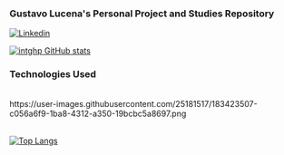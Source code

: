 ### Gustavo Lucena's Personal Project and Studies Repository

[![Linkedin](https://img.shields.io/badge/LinkedIn-0077B5?style=for-the-badge&logo=linkedin&logoColor=white)](https://www.linkedin.com/in/gustavo-lucena-734a37307/)

[![intghp GitHub stats](https://github-readme-stats.vercel.app/api?username=intghp)](https://github.com/intghp/github-readme-stats)

### Technologies Used

<div style='display: inline_block'><br/>
    https://user-images.githubusercontent.com/25181517/183423507-c056a6f9-1ba8-4312-a350-19bcbc5a8697.png
</div><br/>

[![Top Langs](https://github-readme-stats.vercel.app/api/top-langs/?username=intghp&layout=donut)](https://github.com/anuraghazra/github-readme-stats)
